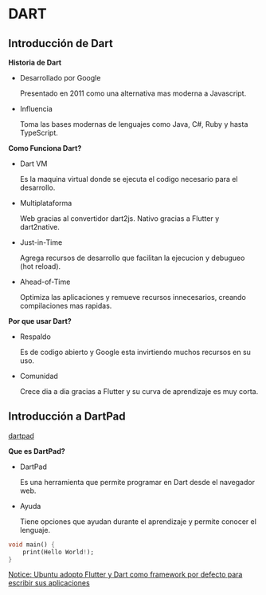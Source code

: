 # DART

## Introducción de Dart

**Historia de Dart**
- Desarrollado por Google

    Presentado en 2011 como una alternativa mas moderna a Javascript.
- Influencia

    Toma las bases modernas de lenguajes como Java, C#, Ruby y hasta TypeScript.

**Como Funciona Dart?**
- Dart VM

    Es la maquina virtual donde se ejecuta el codigo necesario para el desarrollo.
- Multiplataforma

    Web gracias al convertidor dart2js.
    Nativo gracias a Flutter y dart2native.
- Just-in-Time

    Agrega recursos de desarrollo que facilitan la ejecucion y debugueo (hot reload).
- Ahead-of-Time
    
    Optimiza las aplicaciones y remueve recursos innecesarios, creando compilaciones mas rapidas.

**Por que usar Dart?**

- Respaldo

    Es de codigo abierto y Google esta invirtiendo muchos recursos en su uso.

- Comunidad 

    Crece dia a dia gracias a Flutter y su curva de aprendizaje es muy corta.

## Introducción a DartPad

[dartpad](https://dartpad.dev/)

**Que es DartPad?**

- DartPad

    Es una herramienta que permite programar en Dart desde el navegador web.

- Ayuda 

    Tiene opciones que ayudan durante el aprendizaje y permite conocer el lenguaje.

```dart
void main() {
    print(Hello World!);
}
```


[Notice: Ubuntu adopto Flutter y Dart como framework por defecto para escribir sus aplicaciones](https://www.omgubuntu.co.uk/2021/03/ubuntu-building-apps-with-flutter-in-future)